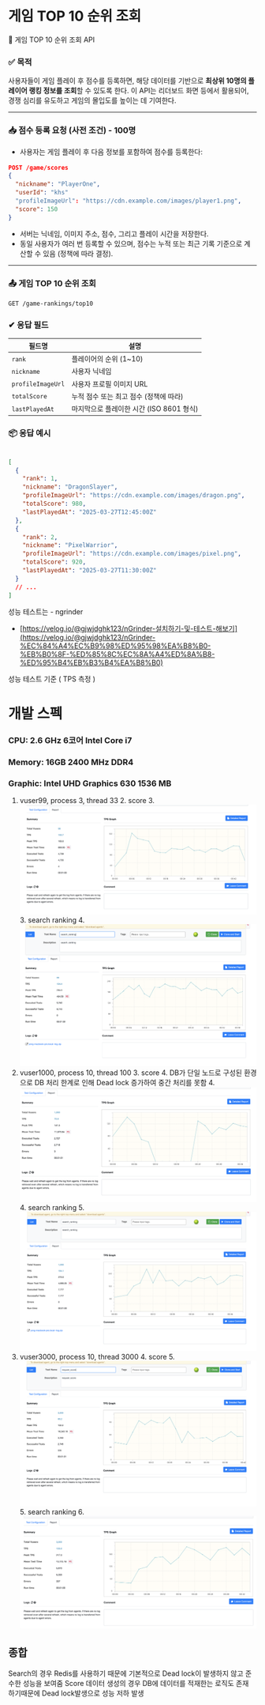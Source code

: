# 게임 TOP 10 순위 조회

🎯 게임 TOP 10 순위 조회 API

### ✅ 목적

사용자들이 게임 플레이 후 점수를 등록하면, 해당 데이터를 기반으로 **최상위 10명의 플레이어 랭킹 정보를 조회**할 수 있도록 한다. 이 API는 리더보드 화면 등에서 활용되어, 경쟁 심리를 유도하고 게임의 몰입도를 높이는 데 기여한다.

---

### 📥 점수 등록 요청 (사전 조건) - 100명

- 사용자는 게임 플레이 후 다음 정보를 포함하여 점수를 등록한다:

```json
POST /game/scores
{
  "nickname": "PlayerOne",
  "userId": "khs"
  "profileImageUrl": "https://cdn.example.com/images/player1.png",
  "score": 150
}

```

- 서버는 닉네임, 이미지 주소, 점수, 그리고 플레이 시간을 저장한다.
- 동일 사용자가 여러 번 등록할 수 있으며, 점수는 누적 또는 최근 기록 기준으로 계산할 수 있음 (정책에 따라 결정).

---

### 📤 게임 TOP 10 순위 조회

```
GET /game-rankings/top10
```

### ✔ 응답 필드

| 필드명 | 설명 |
| --- | --- |
| `rank` | 플레이어의 순위 (1~10) |
| `nickname` | 사용자 닉네임 |
| `profileImageUrl` | 사용자 프로필 이미지 URL |
| `totalScore` | 누적 점수 또는 최고 점수 (정책에 따라) |
| `lastPlayedAt` | 마지막으로 플레이한 시간 (ISO 8601 형식) |

### 📦 응답 예시

```json

[
  {
    "rank": 1,
    "nickname": "DragonSlayer",
    "profileImageUrl": "https://cdn.example.com/images/dragon.png",
    "totalScore": 980,
    "lastPlayedAt": "2025-03-27T12:45:00Z"
  },
  {
    "rank": 2,
    "nickname": "PixelWarrior",
    "profileImageUrl": "https://cdn.example.com/images/pixel.png",
    "totalScore": 920,
    "lastPlayedAt": "2025-03-27T11:30:00Z"
  }
  // ...
]

```

성능 테스트는 - ngrinder

- [https://velog.io/@gjwjdghk123/nGrinder-설치하기-및-테스트-해보기](https://velog.io/@gjwjdghk123/nGrinder-%EC%84%A4%EC%B9%98%ED%95%98%EA%B8%B0-%EB%B0%8F-%ED%85%8C%EC%8A%A4%ED%8A%B8-%ED%95%B4%EB%B3%B4%EA%B8%B0)

성능 테스트 기준 ( TPS 측정 )
# 개발 스펙
### CPU: 2.6 GHz 6코어 Intel Core i7
### Memory: 16GB 2400 MHz DDR4
### Graphic: Intel UHD Graphics 630 1536 MB

1. vuser99, process 3, thread 33
   2. score
      3. ![score_99.png](docs/score_99.png)
   3. search ranking
      4. ![search_99.png](docs/search_99.png)
2. vuser1000,  process 10, thread 100
   3. score
      4. DB가 단일 노드로 구성된 환경으로 DB 처리 한계로 인해 Dead lock 증가하여 중간 처리를 못함
         4. ![socre_1000.png](docs/socre_1000.png)
   4. search ranking
      5. ![search_1000.png](docs/search_1000.png)
3. vuser3000, process 10, thread 3000
   4. score
      5. ![score_3000.png](docs/score_3000.png)
   5. search ranking
      6. ![search_3000.png](docs/search_3000.png)

## 종합
Search의 경우 Redis를 사용하기 때문에 기본적으로 Dead lock이 발생하지 않고 준수한 성능을 보여줌
Score 데이터 생성의 경우 DB에 데이터를 적재한는 로직도 존재 하기때문에 Dead lock발생으로 성능 저하 발생